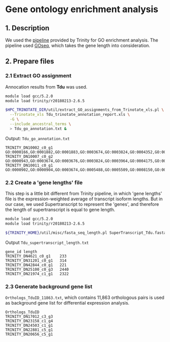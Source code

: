 # Gene ontology enrichment analysis
## 1. Description
We used the [pipeline](https://github.com/trinityrnaseq/trinityrnaseq/wiki/Running-GOSeq) provided by Trinity for GO enrichment analysis. The pipeline used [GOseq](https://genomebiology.biomedcentral.com/articles/10.1186/gb-2010-11-2-r14), which takes the gene length into consideration.

## 2. Prepare files
### 2.1 Extract GO assignment
Annocation results from **Tdu** was used.
```bash
module load gcc/5.2.0
module load trinity/r20180213-2.6.5

$HPC_TRINOTATE_DIR/util/extract_GO_assignments_from_Trinotate_xls.pl \
  --Trinotate_xls Tdu_trinotate_annotation_report.xls \
  -G \
  --include_ancestral_terms \
  > Tdu_go_annotation.txt &
```

 Output: `Tdu_go_annotation.txt`
 ```
 TRINITY_DN10002_c0_g1   GO:0000166,GO:0001882,GO:0001883,GO:0003674,GO:0003824,GO:0004352,GO:0004353,GO:0005488,GO:0005507,GO:0005524,GO:0005575,GO:0005739,GO:0005774,GO:0006082,GO:0006520,GO:0006807,GO:0006950,GO:0006970,GO:0008150,GO:0008152,GO:0008270,GO:0009628,GO:0009651,GO:0009987,GO:0010035,GO:0010038,GO:0016020,GO:0016491,GO:0016638,GO:0016639,GO:0017076,GO:0019752,GO:0030554,GO:0031090,GO:0032549,GO:0032550,GO:0032553,GO:0032555,GO:0032559,GO:0035639,GO:0036094,GO:0042221,GO:0043167,GO:0043168,GO:0043169,GO:0043226,GO:0043227,GO:0043229,GO:0043231,GO:0043436,GO:0044237,GO:0044238,GO:0044281,GO:0044422,GO:0044424,GO:0044437,GO:0044444,GO:0044446,GO:0044464,GO:0044699,GO:0044710,GO:0044763,GO:0046686,GO:0046872,GO:0046914,GO:0050896,GO:0050897,GO:0055114,GO:0071704,GO:0097159,GO:0097367,GO:0098588,GO:1901265,GO:1901363,GO:1901564
TRINITY_DN10007_c0_g2   GO:0000943,GO:0003674,GO:0003676,GO:0003824,GO:0003964,GO:0004175,GO:0004190,GO:0004518,GO:0004519,GO:0005488,GO:0005575,GO:0006139,GO:0006259,GO:0006310,GO:0006725,GO:0006807,GO:0008150,GO:0008152,GO:0008233,GO:0009987,GO:0015074,GO:0016740,GO:0016772,GO:0016779,GO:0016787,GO:0016788,GO:0034061,GO:0034641,GO:0043167,GO:0043169,GO:0043170,GO:0044237,GO:0044238,GO:0044260,GO:0044422,GO:0044424,GO:0044428,GO:0044446,GO:0044464,GO:0046483,GO:0046872,GO:0070001,GO:0070011,GO:0071704,GO:0090304,GO:0097159,GO:1901360,GO:1901363
TRINITY_DN10011_c0_g1   GO:0000902,GO:0000904,GO:0003674,GO:0005488,GO:0005509,GO:0008150,GO:0009653,GO:0009987,GO:0010091,GO:0016043,GO:0032502,GO:0032989,GO:0043167,GO:0043169,GO:0044699,GO:0044763,GO:0044767,GO:0046872,GO:0048869,GO:0071840
 ```
### 2.2 Create a 'gene lengths' file
This step is a little bit different from Trinity pipeline, in which 'gene lengths' file is the expression-weighted average of transcript isoform lengths. But in our case, we used Supertranscript to represent the 'genes', and therefore the length of supertranscript is equal to gene length.
```bash
module load gcc/5.2.0
module load trinity/r20180213-2.6.5

${TRINITY_HOME}/util/misc/fasta_seq_length.pl SuperTranscript_Tdu.fasta > Tdu_supertranscript_length.txt
```

Output `Tdu_supertranscript_length.txt`
```
gene_id length
TRINITY_DN4621_c0_g1    233
TRINITY_DN31201_c0_g1   314
TRINITY_DN42844_c0_g1   221
TRINITY_DN25100_c0_g3   2440
TRINITY_DN21974_c1_g1   2322
```
### 2.3 Generate background gene list
`Orthologs_TduID_11863.txt`, which contains 11,863 orthologous pairs is used as background gene list for differential expression analysis.
```
Orthologs_TduID
TRINITY_DN17012_c3_g3
TRINITY_DN23158_c1_g4
TRINITY_DN24503_c1_g1
TRINITY_DN22881_c5_g1
TRINITY_DN20656_c5_g1
```
 
 
